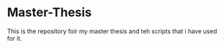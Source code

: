 # Master-Thesis
This is the repository foir my master thesis and teh scripts that i have used for it.
